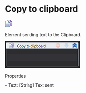 # Copy to clipboard

![](<../../../.gitbook/assets/0 (63).png>)

Element sending text to the Clipboard.

![](<../../../.gitbook/assets/1 (53).png>)

Properties

&#x20;\- Text: \[String] Text sent

